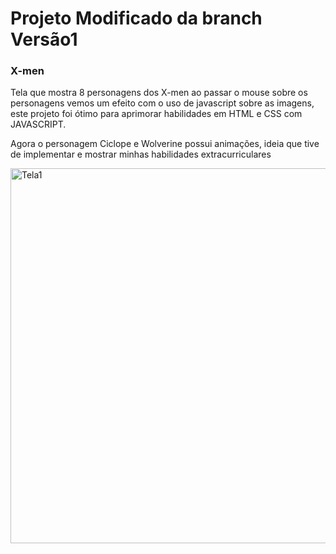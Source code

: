 <h1>Projeto Modificado da branch Versão1</h1>
<h3>X-men</h3>
<p>Tela que mostra 8 personagens dos X-men ao passar o mouse sobre os personagens vemos um efeito com o uso de javascript sobre as imagens, este projeto foi ótimo para aprimorar habilidades em HTML e CSS com JAVASCRIPT.</p>
<p>Agora o personagem Ciclope e Wolverine possui animações, ideia que tive de implementar e mostrar minhas habilidades extracurriculares</p>
<img width="600" src="https://github.com/user-attachments/assets/213b7790-f262-43af-885b-0b33009569db" alt="Tela1">
